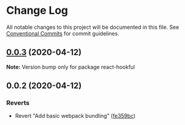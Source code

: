 # Change Log

All notable changes to this project will be documented in this file.
See [Conventional Commits](https://conventionalcommits.org) for commit guidelines.

## [0.0.3](https://github.com/Frantss/react-hookful/compare/react-hookful@0.0.1...react-hookful@0.0.3) (2020-04-12)

**Note:** Version bump only for package react-hookful

## 0.0.2 (2020-04-12)

### Reverts

- Revert "Add basic webpack bundling" ([fe359bc](https://github.com/Frantss/react-hookful/commit/fe359bc6686ecb0220170884253544a0357e58de))
